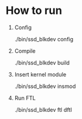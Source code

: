 # How to run

1. Config

    ./bin/ssd_blkdev config

2. Compile

    ./bin/ssd_blkdev build

3. Insert kernel module

    ./bin/ssd_blkdev insmod

4. Run FTL

    ./bin/ssd_blkdev ftl dftl
